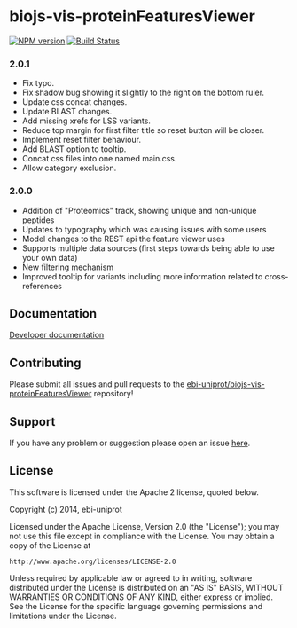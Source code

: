 # biojs-vis-proteinFeaturesViewer

[![NPM version](http://img.shields.io/npm/v/biojs-vis-proteinfeaturesviewer.svg)](https://www.npmjs.org/package/biojs-vis-proteinfeaturesviewer)
[![Build Status](https://secure.travis-ci.org/ebi-uniprot/biojs-vis-proteinFeaturesViewer.png?branch=master)](http://travis-ci.org/ebi-uniprot/biojs-vis-proteinFeaturesViewer)

### 2.0.1
- Fix typo.
- Fix shadow bug showing it slightly to the right on the bottom ruler.
- Update css concat changes.
- Update BLAST changes.
- Add missing xrefs for LSS variants.
- Reduce top margin for first filter title so reset button will be closer.
- Implement reset filter behaviour.
- Add BLAST option to tooltip.
- Concat css files into one named main.css.
- Allow category exclusion.

### 2.0.0
- Addition of "Proteomics" track, showing unique and non-unique peptides
- Updates to typography which was causing issues with some users
- Model changes to the REST api the feature viewer uses
- Supports multiple data sources (first steps towards being able to use your own data)
- New filtering mechanism
- Improved tooltip for variants including more information related to cross-references

## Documentation
[Developer documentation](http://ebi-uniprot.github.io/biojs-vis-proteinFeaturesViewer/developerGuide.html)

## Contributing
Please submit all issues and pull requests to the [ebi-uniprot/biojs-vis-proteinFeaturesViewer](http://github.com/ebi-uniprot/biojs-vis-proteinFeaturesViewer) repository!

## Support
If you have any problem or suggestion please open an issue [here](https://github.com/ebi-uniprot/biojs-vis-proteinFeaturesViewer/issues).

## License
This software is licensed under the Apache 2 license, quoted below.

Copyright (c) 2014, ebi-uniprot

Licensed under the Apache License, Version 2.0 (the "License"); you may not
use this file except in compliance with the License. You may obtain a copy of
the License at

    http://www.apache.org/licenses/LICENSE-2.0

Unless required by applicable law or agreed to in writing, software
distributed under the License is distributed on an "AS IS" BASIS, WITHOUT
WARRANTIES OR CONDITIONS OF ANY KIND, either express or implied. See the
License for the specific language governing permissions and limitations under
the License.

